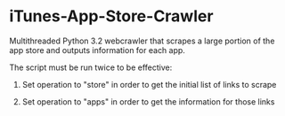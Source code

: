 iTunes-App-Store-Crawler
========================

Multithreaded Python 3.2 webcrawler that scrapes a large portion of the app store and outputs information for each app.

The script must be run twice to be effective:

1) Set operation to "store" in order to get the initial list of links to scrape

2) Set operation to "apps" in order to get the information for those links


